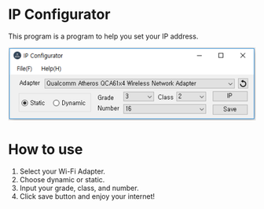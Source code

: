 # IP Configurator
This program is a program to help you set your IP address.

![Screenshot](Screenshot.PNG)

# How to use
1. Select your Wi-Fi Adapter.
2. Choose dynamic or static.
3. Input your grade, class, and number.
4. Click save button and enjoy your internet!
